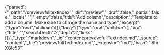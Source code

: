 {"parsed":{"_path":"/preview/fulltextindex","_dir":"preview","_draft":false,"_partial":false,"_locale":"","_empty":false,"title":"Add column","description":"Template to add a column. Make sure to change the name and type.","excerpt":{"type":"root","children":[]},"body":{"type":"root","children":[],"toc":{"title":"","searchDepth":2,"depth":2,"links":[]}},"_type":"markdown","_id":"content:preview:fullTextIndex.md","_source":"content","_file":"preview/fullTextIndex.md","_extension":"md"},"hash":"i8hrXGIc53"}